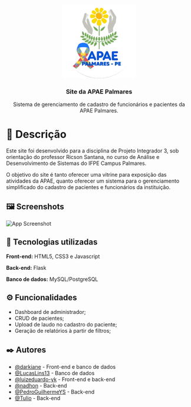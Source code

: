 <p align="center">
  <img src="https://raw.githubusercontent.com/professorRicson/ads3_manha3/refs/heads/Paginas/img/apae_logo.png" width="200px" height="200px" />
</p>

<h3 align="center">
  Site da APAE Palmares
</h3>
<p align="center">
  Sistema de gerenciamento de cadastro de funcionários e pacientes da APAE Palmares.
</p>

# :scroll: Descrição
Este site foi desenvolvido para a disciplina de Projeto Integrador 3,
sob orientação do professor Ricson Santana, no curso de Análise e Desenvolvimento de Sistemas do IFPE Campus Palmares.

O objetivo do site é tanto oferecer uma vitrine para exposição das atividades da APAE, quanto oferecer um sistema para
o gerenciamento simplificado do cadastro de pacientes e funcionários da instituição.

## :framed_picture: Screenshots  

![App Screenshot](https://lanecdr.org/wp-content/uploads/2019/08/placeholder.png)

## :wrench: Tecnologias utilizadas

**Front-end:** HTML5, CSS3 e Javascript

**Back-end:** Flask

**Banco de dados:** MySQL/PostgreSQL

## :gear: Funcionalidades  

- Dashboard de administrador;
- CRUD de pacientes;
- Upload de laudo no cadastro do paciente;
- Geração de relatórios à partir de filtros;

## :black_nib: Autores

- [@darkiane](https://github.com/darkiane) - Front-end e banco de dados
- [@LucasLins13](https://github.com/LucasLins13) - Banco de dados
- [@luizeduardo-yk](https://github.com/luizeduardo-yk) - Front-end e back-end
- [@nadhon](https://github.com/nadhon) - Back-end
- [@PedroGuilhermeYS](https://github.com/PedroGuilhermeYS) - Back-end
- [@Tulio](https://github.com/tulio) - Back-end
